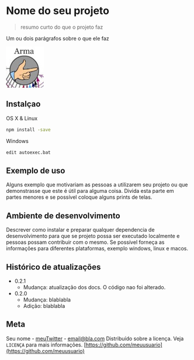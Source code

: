 # Nome do seu projeto
> resumo curto do que o projeto faz

Um ou dois parágrafos sobre o que ele faz

![](amma.png)

## Instalçao

OS X & Linux

```sh
npm install -save
```

Windows

```sh
edit autoexec.bat
```

## Exemplo de uso

Alguns exemplo que motivariam as pessoas a utilizarem seu projeto ou que demonstrasse que este é útil para alguma coisa. Divida esta parte em partes menores e se possível coloque alguns prints de telas.

## Ambiente de desenvolvimento

Descrever como instalar e preparar qualquer dependencia de desenvolvimento para que se projeto possa ser executado localmente e pessoas possam contribuir com o mesmo. Se possível forneça as informações para diferentes plataformas, exemplo windows, linux e macos.

## Histórico de atualizações

* 0.2.1 
    * Mudança: atualização dos docs. O código nao foi alterado.
* 0.2.0
    * Mudança: blablabla
    * Adição: blablabla

## Meta

Seu nome - [meuTwitter](link) - email@bla.com
Distribuído sobre a licença. Veja ``LICENÇA`` para mais informações.
[https://github.com/meuusuario](https://github.com/meuusuario)